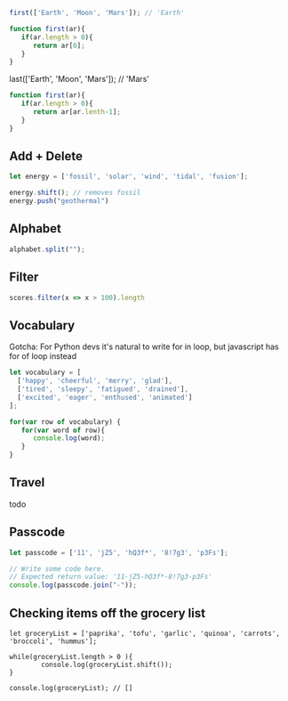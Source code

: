 ```javascript
first(['Earth', 'Moon', 'Mars']); // 'Earth'

function first(ar){
   if(ar.length > 0){
      return ar[0];
   }
}
```
last(['Earth', 'Moon', 'Mars']); // 'Mars'

```javascript
function first(ar){
   if(ar.length > 0){
      return ar[ar.lenth-1];
   }
}
```

## Add + Delete 
```javascript
let energy = ['fossil', 'solar', 'wind', 'tidal', 'fusion'];

energy.shift(); // removes fossil 
energy.push("geothermal")

```

## Alphabet
```javascript
alphabet.split("");
```

## Filter 
```javascript 
scores.filter(x => x > 100).length

```

## Vocabulary 

Gotcha: For Python devs it's natural to write for in loop, but javascript has for of loop instead

```javascript
let vocabulary = [
  ['happy', 'cheerful', 'merry', 'glad'],
  ['tired', 'sleepy', 'fatigued', 'drained'],
  ['excited', 'eager', 'enthused', 'animated']
];

for(var row of vocabulary) {
   for(var word of row){
      console.log(word);
   }
}
```

## Travel 

todo 

## Passcode 

```javascript
let passcode = ['11', 'jZ5', 'hQ3f*', '8!7g3', 'p3Fs'];

// Write some code here.
// Expected return value: '11-jZ5-hQ3f*-8!7g3-p3Fs'
console.log(passcode.join("-")); 

```

## Checking items off the grocery list 

```
let groceryList = ['paprika', 'tofu', 'garlic', 'quinoa', 'carrots', 'broccoli', 'hummus'];

while(groceryList.length > 0 ){
		console.log(groceryList.shift());
}

console.log(groceryList); // [] 
```
